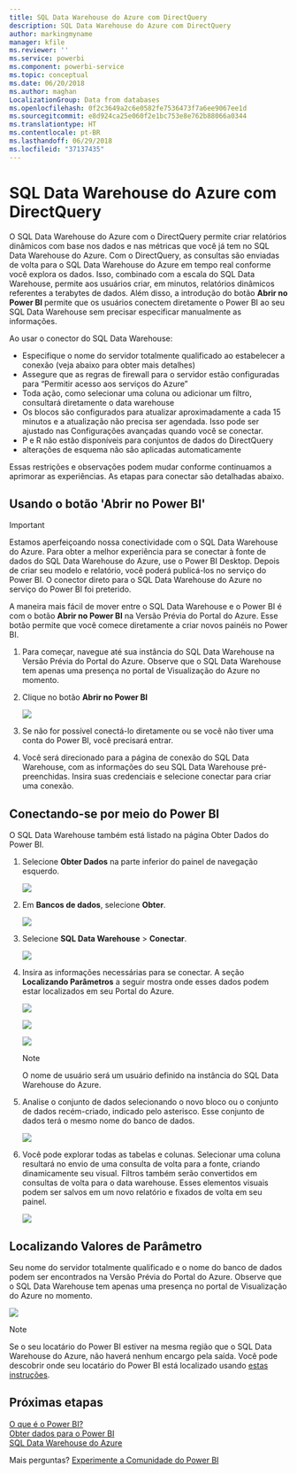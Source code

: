 ```yaml
---
title: SQL Data Warehouse do Azure com DirectQuery
description: SQL Data Warehouse do Azure com DirectQuery
author: markingmyname
manager: kfile
ms.reviewer: ''
ms.service: powerbi
ms.component: powerbi-service
ms.topic: conceptual
ms.date: 06/20/2018
ms.author: maghan
LocalizationGroup: Data from databases
ms.openlocfilehash: 0f2c3649a2c6e0582fe7536473f7a6ee9067ee1d
ms.sourcegitcommit: e8d924ca25e060f2e1bc753e8e762b88066a0344
ms.translationtype: HT
ms.contentlocale: pt-BR
ms.lasthandoff: 06/29/2018
ms.locfileid: "37137435"
---
```

# <a name="azure-sql-data-warehouse-with-directquery"></a>SQL Data Warehouse do Azure com DirectQuery
O SQL Data Warehouse do Azure com o DirectQuery permite criar relatórios dinâmicos com base nos dados e nas métricas que você já tem no SQL Data Warehouse do Azure. Com o DirectQuery, as consultas são enviadas de volta para o SQL Data Warehouse do Azure em tempo real conforme você explora os dados. Isso, combinado com a escala do SQL Data Warehouse, permite aos usuários criar, em minutos, relatórios dinâmicos referentes a terabytes de dados. Além disso, a introdução do botão **Abrir no Power BI** permite que os usuários conectem diretamente o Power BI ao seu SQL Data Warehouse sem precisar especificar manualmente as informações.

Ao usar o conector do SQL Data Warehouse:

* Especifique o nome do servidor totalmente qualificado ao estabelecer a conexão (veja abaixo para obter mais detalhes)
* Assegure que as regras de firewall para o servidor estão configuradas para “Permitir acesso aos serviços do Azure”
* Toda ação, como selecionar uma coluna ou adicionar um filtro, consultará diretamente o data warehouse
* Os blocos são configurados para atualizar aproximadamente a cada 15 minutos e a atualização não precisa ser agendada.  Isso pode ser ajustado nas Configurações avançadas quando você se conectar.
* P e R não estão disponíveis para conjuntos de dados do DirectQuery
* alterações de esquema não são aplicadas automaticamente

Essas restrições e observações podem mudar conforme continuamos a aprimorar as experiências. As etapas para conectar são detalhadas abaixo.

## <a name="using-the-open-in-power-bi-button"></a>Usando o botão 'Abrir no Power BI'

> [!Important]
> Estamos aperfeiçoando nossa conectividade com o SQL Data Warehouse do Azure.  Para obter a melhor experiência para se conectar à fonte de dados do SQL Data Warehouse do Azure, use o Power BI Desktop.  Depois de criar seu modelo e relatório, você poderá publicá-los no serviço do Power BI.  O conector direto para o SQL Data Warehouse do Azure no serviço do Power BI foi preterido.
>

A maneira mais fácil de mover entre o SQL Data Warehouse e o Power BI é com o botão **Abrir no Power BI** na Versão Prévia do Portal do Azure. Esse botão permite que você comece diretamente a criar novos painéis no Power BI.

1. Para começar, navegue até sua instância do SQL Data Warehouse na Versão Prévia do Portal do Azure. Observe que o SQL Data Warehouse tem apenas uma presença no portal de Visualização do Azure no momento.
2. Clique no botão **Abrir no Power BI**
   
    ![](media/service-azure-sql-data-warehouse-with-direct-connect/openinpowerbi.png)
3. Se não for possível conectá-lo diretamente ou se você não tiver uma conta do Power BI, você precisará entrar.
4. Você será direcionado para a página de conexão do SQL Data Warehouse, com as informações do seu SQL Data Warehouse pré-preenchidas. Insira suas credenciais e selecione conectar para criar uma conexão.

## <a name="connecting-through-power-bi"></a>Conectando-se por meio do Power BI
O SQL Data Warehouse também está listado na página Obter Dados do Power BI. 

1. Selecione **Obter Dados** na parte inferior do painel de navegação esquerdo.  
   
    ![](media/service-azure-sql-data-warehouse-with-direct-connect/getdatabutton.png)
2. Em **Bancos de dados**, selecione **Obter**.
   
    ![](media/service-azure-sql-data-warehouse-with-direct-connect/databases.png)
3. Selecione **SQL Data Warehouse** \> **Conectar**.
   
    ![](media/service-azure-sql-data-warehouse-with-direct-connect/azuresqldatawarehouseconnect.png)
4. Insira as informações necessárias para se conectar. A seção **Localizando Parâmetros** a seguir mostra onde esses dados podem estar localizados em seu Portal do Azure.
   
    ![](media/service-azure-sql-data-warehouse-with-direct-connect/servername.png)
   
    ![](media/service-azure-sql-data-warehouse-with-direct-connect/servernamewithadvanced.png)
   
    ![](media/service-azure-sql-data-warehouse-with-direct-connect/username.png)
   
   > [!NOTE]
   > O nome de usuário será um usuário definido na instância do SQL Data Warehouse do Azure.
   > 
   > 
5. Analise o conjunto de dados selecionando o novo bloco ou o conjunto de dados recém-criado, indicado pelo asterisco. Esse conjunto de dados terá o mesmo nome do banco de dados.
   
    ![](media/service-azure-sql-data-warehouse-with-direct-connect/dataset2.png)
6. Você pode explorar todas as tabelas e colunas. Selecionar uma coluna resultará no envio de uma consulta de volta para a fonte, criando dinamicamente seu visual. Filtros também serão convertidos em consultas de volta para o data warehouse. Esses elementos visuais podem ser salvos em um novo relatório e fixados de volta em seu painel.
   
    ![](media/service-azure-sql-data-warehouse-with-direct-connect/explore3.png)

## <a name="finding-parameter-values"></a>Localizando Valores de Parâmetro
Seu nome do servidor totalmente qualificado e o nome do banco de dados podem ser encontrados na Versão Prévia do Portal do Azure. Observe que o SQL Data Warehouse tem apenas uma presença no portal de Visualização do Azure no momento.

![](media/service-azure-sql-data-warehouse-with-direct-connect/azureportal.png)

> [!NOTE]
> Se o seu locatário do Power BI estiver na mesma região que o SQL Data Warehouse do Azure, não haverá nenhum encargo pela saída. Você pode descobrir onde seu locatário do Power BI está localizado usando [estas instruções](https://docs.microsoft.com/power-bi/service-admin-where-is-my-tenant-located).
>

## <a name="next-steps"></a>Próximas etapas
[O que é o Power BI?](power-bi-overview.md)  
[Obter dados para o Power BI](service-get-data.md)  
[SQL Data Warehouse do Azure](https://azure.microsoft.com/documentation/services/sql-data-warehouse/)  

Mais perguntas? [Experimente a Comunidade do Power BI](http://community.powerbi.com/)